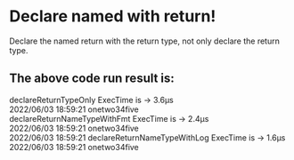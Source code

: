 # Declare named with return!
Declare the named return with the return type, not only declare the return type.

## The above code run result is:
declareReturnTypeOnly ExecTime is                                              ->  3.6µs <br/>
2022/06/03 18:59:21 onetwo34five <br/>
declareReturnNameTypeWithFmt ExecTime is                                       ->  2.4µs <br/>
2022/06/03 18:59:21 onetwo34five <br/>
2022/06/03 18:59:21 declareReturnNameTypeWithLog ExecTime is                   ->  1.6µs <br/>
2022/06/03 18:59:21 onetwo34five <br/>
